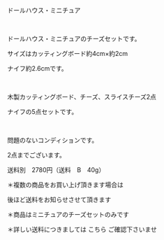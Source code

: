 <link rel="stylesheet" type="text/css" href="/assets/css/styles.css">

ドールハウス・ミニチュア

 

ドールハウス・ミニチュアのチーズセットです。

サイズはカッティングボード約4cm×約2cm

ナイフ約2.6cmです。

<img alt="" src="http://blog.cnobi.jp/v1/blog/user/71e35865e9e62f3f9d70420d6124d2ab/1432126862"/>   

木製カッティングボード、チーズ、スライスチーズ2点

ナイフの5点セットです。

  <img alt="" src="http://blog.cnobi.jp/v1/blog/user/71e35865e9e62f3f9d70420d6124d2ab/1432198431"/>    

問題のないコンディションです。

2点までございます。

送料別　2780円（送料　B　40g）

＊複数の商品をお買い上げ頂きます場合は

後ほど送料をお知らせさせて頂きます

＊商品はミニチュアのチーズセットのみです

＊詳しい送料につきましては
こちら
ご確認下さいませ